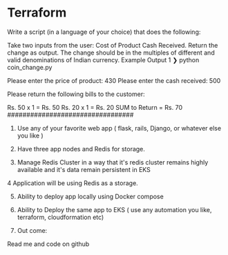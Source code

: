 # Terraform

Write a script (in a language of your choice) that does the following:

Take two inputs from the user: Cost of Product Cash Received. Return the change as output. The change should be in the multiples of different and valid denominations of Indian currency. Example Output 1 ❯ python coin_change.py

Please enter the price of product: 430 Please enter the cash received: 500

Please return the following bills to the customer:

Rs. 50      x   1   =   Rs. 50
Rs. 20      x   1   =   Rs. 20
SUM to Return       =   Rs. 70
#################################
1. Use any of your favorite web app ( flask, rails, Django, or whatever else you like )

2. Have three app nodes and Redis for storage.

3. Manage Redis Cluster in a way that it's redis cluster remains highly available and it's data remain persistent in EKS
  
4  Application will be using Redis as a storage.

5. Ability to deploy app locally using Docker compose

6. Ability to Deploy the same app to EKS ( use any automation you like, terraform, cloudformation etc)

7. Out come:

Read me and code on github